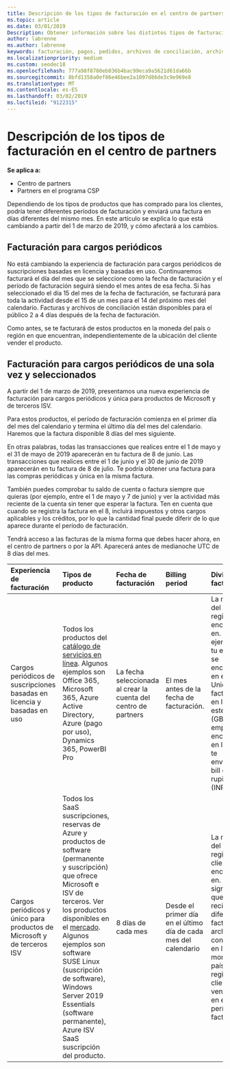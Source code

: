 ```yaml
---
title: Descripción de los tipos de facturación en el centro de partners | El centro de partners
ms.topic: article
ms.date: 03/01/2019
Description: Obtener información sobre los distintos tipos de facturación, períodos de facturación y las fechas de facturación
author: labrenne
ms.author: labrenne
keywords: facturación, pagos, pedidos, archivos de conciliación, archivo de conciliación
ms.localizationpriority: medium
ms.custom: seodec18
ms.openlocfilehash: 777a98f8780eb036b4bac99eca9a5621d61da66b
ms.sourcegitcommit: 8bfd1358a0ef86e46bee2a1097d86de3c9e969e8
ms.translationtype: MT
ms.contentlocale: es-ES
ms.lasthandoff: 03/02/2019
ms.locfileid: "9122315"
---
```

# <a name="understanding-the-types-of-billing-in-partner-center"></a>Descripción de los tipos de facturación en el centro de partners

**Se aplica a:**

-  Centro de partners
-  Partners en el programa CSP

Dependiendo de los tipos de productos que has comprado para los clientes, podría tener diferentes períodos de facturación y enviará una factura en días diferentes del mismo mes. En este artículo se explica lo que está cambiando a partir del 1 de marzo de 2019, y cómo afectará a los cambios.

## <a name="billing-for-recurring-charges"></a>Facturación para cargos periódicos

No está cambiando la experiencia de facturación para cargos periódicos de suscripciones basadas en licencia y basadas en uso. Continuaremos facturará el día del mes que se seleccione como la fecha de facturación y el período de facturación seguirá siendo el mes antes de esa fecha. Si has seleccionado el día 15 del mes de la fecha de facturación, se facturará para toda la actividad desde el 15 de un mes para el 14 del próximo mes del calendario. Facturas y archivos de conciliación están disponibles para el público 2 a 4 días después de la fecha de facturación.

Como antes, se te facturará de estos productos en la moneda del país o región en que encuentran, independientemente de la ubicación del cliente vender el producto.

## <a name="billing-for-one-time-and-select-recurring-charges"></a>Facturación para cargos periódicos de una sola vez y seleccionados

A partir del 1 de marzo de 2019, presentamos una nueva experiencia de facturación para cargos periódicos y única para productos de Microsoft y de terceros ISV.

Para estos productos, el período de facturación comienza en el primer día del mes del calendario y termina el último día del mes del calendario. Haremos que la factura disponible 8 días del mes siguiente. 

En otras palabras, todas las transacciones que realices entre el 1 de mayo y el 31 de mayo de 2019 aparecerán en tu factura de 8 de junio. Las transacciones que realices entre el 1 de junio y el 30 de junio de 2019 aparecerán en tu factura de 8 de julio. Te podría obtener una factura para las compras periódicas y única en la misma factura. 

También puedes comprobar tu saldo de cuenta o factura siempre que quieras (por ejemplo, entre el 1 de mayo y 7 de junio) y ver la actividad más reciente de la cuenta sin tener que esperar la factura. Ten en cuenta que cuando se registra la factura en el 8, incluirá impuestos y otros cargos aplicables y los créditos, por lo que la cantidad final puede diferir de lo que aparece durante el período de facturación. 

Tendrá acceso a las facturas de la misma forma que debes hacer ahora, en el centro de partners o por la API. Aparecerá antes de medianoche UTC de 8 días del mes. 

|**Experiencia de facturación**|**Tipos de producto**|**Fecha de facturación**|**Billing period**|**Divisa de facturación**|**¿Actividad actual disponible?**|
|:----------------|:--------------|:--------------|:--------------|:--------------|:--------------|
|Cargos periódicos de suscripciones basadas en licencia y basadas en uso |Todos los productos del [catálogo de servicios en línea](https://partner.microsoft.com/commerce/preferredoffers/list). Algunos ejemplos son Office 365, Microsoft 365, Azure Active Directory, Azure (pago por uso), Dynamics 365, PowerBI Pro |La fecha seleccionada al crear la cuenta del centro de partners |El mes antes de la fecha de facturación. |La moneda del país o región encuentran en. Por ejemplo, si tu empresa se encuentra en el Reino Unido, se te facturará en libras esterlinas (GBP). Si tu empresa se encuentra en la India, te enviaremos bill en India rupias (INR).  |No |
|Cargos periódicos y único para productos de Microsoft y de terceros ISV |Todos los SaaS suscripciones, reservas de Azure y productos de software (permanente y suscripción) que ofrece Microsoft e ISV de terceros. Ver los productos disponibles en el [mercado](https://partner.microsoft.com/commerce/sales?type=Any&category=Any). Algunos ejemplos son software SUSE Linux (suscripción de software), Windows Server 2019 Essentials (software permanente), Azure ISV SaaS suscripción del producto. |8 días de cada mes |Desde el primer día en el último día de cada mes del calendario |La moneda del país o región del cliente se encuentra en. Esto significa que recibirás diferentes facturas y archivos de conciliación en la moneda del país o región cada cliente vendido a en el período de facturación. |Sí |
